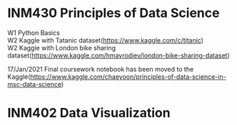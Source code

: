 # INM430 Principles of Data Science <br />

W1 Python Basics <br />
W2 Kaggle with Tatanic dataset(https://www.kaggle.com/c/titanic)<br />
W2 Kaggle with London bike sharing dataset(https://www.kaggle.com/hmavrodiev/london-bike-sharing-dataset) <br />

17/Jan/2021 Final coursework notebook has been moved to the Kaggle(https://www.kaggle.com/chaeyoon/principles-of-data-science-in-msc-data-science)

# INM402 Data Visualization
